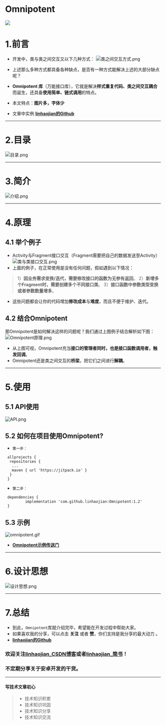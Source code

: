 # Omnipotent
![](https://upload-images.jianshu.io/upload_images/10018045-3a1d916e0af2d37b.jpg?imageMogr2/auto-orient/strip%7CimageView2/2/w/1240)

# 1.前言
   - 开发中，类与类之间交互又以下几种方式：
![类之间交互方式.png](https://upload-images.jianshu.io/upload_images/10018045-2a8510cd05bf4314.png?imageMogr2/auto-orient/strip%7CimageView2/2/w/1240)

   - 上述那么多种方式都具备各种缺点，是否有一种方式能解决上述的大部分缺点呢？
   - **Omnipotent  库**（万能接口库），它就是解决**样式重复代码、类之间交互耦合**而诞生，还具备**使用简单、链式调用**的特点。
   - 本文特点：**图片多，字体少**
   - 文章中实例  **[linhaojian的Github](https://github.com/linhaojian)**
   _______________________________________________________________________________
 # 2.目录
![目录.png](https://upload-images.jianshu.io/upload_images/10018045-0dba7d4e7d612010.png?imageMogr2/auto-orient/strip%7CimageView2/2/w/1240)
 _______________________________________________________________________________
# 3.简介
![介绍.png](https://upload-images.jianshu.io/upload_images/10018045-74e9c3e8f10001b6.png?imageMogr2/auto-orient/strip%7CimageView2/2/w/1240)
_______________________________________________________________________________
# 4.原理
## 4.1 举个例子
- Activity与Fragment接口交互（Fragment需要把自己的数据发送至Activity）
![类与类接口交互.png](https://upload-images.jianshu.io/upload_images/10018045-1a7fdf935ba58fa4.png?imageMogr2/auto-orient/strip%7CimageView2/2/w/1240)
- 上面的例子，在正常使用是没有任何问题，假如遇到以下情况：
> 1）**因业务需求变换/迭代，需要修改接口的函数为无参有返回**。
> 2）**新增多个Fragment时，需要创建多个不同接口类**。
> 3）**接口函数中参数类型变换或者参数数量增多**。
- 这些问题都会让你的代码增加**修改成本**与**难度**，而且不便于维护、迭代。
## 4.2 结合Omnipotent
那Omnipotent是如何解决这样的问题呢？我们通过上图例子结合解析如下图：
![Omnipotent原理.png](https://upload-images.jianshu.io/upload_images/10018045-1c2c932c7e535ea6.png?imageMogr2/auto-orient/strip%7CimageView2/2/w/1240)

- 从上图可视，Omnipotent充当**接口的管理者同时，也是接口函数调用者，触发回调**。
- Omnipotent还是类之间交互的**桥梁**，把它们之间进行**解耦**。
_______________________________________________________________________________
# 5.使用
## 5.1 API使用
![API.png](https://upload-images.jianshu.io/upload_images/10018045-d5c31bd655fe8f22.png?imageMogr2/auto-orient/strip%7CimageView2/2/w/1240)

## 5.2 如何在项目使用Omnipotent?
- `第一步：`
```Android
 allprojects {
  repositories {
   ...
   maven { url 'https://jitpack.io' }
  }
 }
```
- `第二步：`
```Android
 dependencies {
         implementation 'com.github.linhaojian:Omnipotent:1.2'
 }
```
## 5.3 示例
![omnipotent.gif](https://upload-images.jianshu.io/upload_images/10018045-d48400e661d290cd.gif?imageMogr2/auto-orient/strip)

- **[Omnipotent示例传送门](https://github.com/linhaojian/Omnipotent)**
_______________________________________________________________________________

# 6.设计思想
![设计思想.png](https://upload-images.jianshu.io/upload_images/10018045-549009f9c295ca95.png?imageMogr2/auto-orient/strip%7CimageView2/2/w/1240)

_______________________________________________________________________________
# 7.总结
- 到此，`Omnipotent`库就介绍完毕，希望能在开发过程中帮助大家。
- 如果喜欢我的分享，可以点击  **关注**  或者  **赞**，你们支持是我分享的最大动力 。
-  **[linhaojian的Github](https://github.com/linhaojian)**
### 欢迎关注[linhaojian_CSDN博客](https://blog.csdn.net/qwe851023)或者[linhaojian_简书](https://www.jianshu.com/u/ef9bd53a8cbe)！
### 不定期分享关于安卓开发的干货。
_______________________________________________________________________________
#### 写技术文章初心
> - 技术知识积累
> - 技术知识巩固
> - 技术知识分享
> - 技术知识交流






